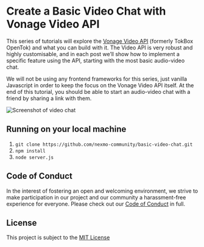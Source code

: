 # Create a Basic Video Chat with Vonage Video API

This series of tutorials will explore the [Vonage Video API](https://tokbox.com/developer/) (formerly TokBox OpenTok) and what you can build with it. The Video API is very robust and highly customisable, and in each post we’ll show how to implement a specific feature using the API, starting with the most basic audio-video chat.

We will not be using any frontend frameworks for this series, just vanilla Javascript in order to keep the focus on the Vonage Video API itself. At the end of this tutorial, you should be able to start an audio-video chat with a friend by sharing a link with them.

![Screenshot of video chat](https://cdn.glitch.com/8d7f31c3-e180-4135-bd7d-e6b41e35144b%2Fapp-02.jpg?v=1584802174063)

## Running on your local machine

1. `git clone https://github.com/nexmo-community/basic-video-chat.git`
2. `npm install`
3. `node server.js`

## Code of Conduct

In the interest of fostering an open and welcoming environment, we strive to make participation in our project and our community a harassment-free experience for everyone. Please check out our [Code of Conduct][coc] in full.

## License

This project is subject to the [MIT License][license]

[coc]: CODE_OF_CONDUCT.md "Code of Conduct"
[license]: LICENSE "MIT License"

